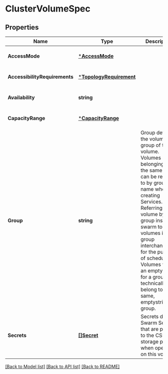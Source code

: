 # ClusterVolumeSpec

## Properties
Name | Type | Description | Notes
------------ | ------------- | ------------- | -------------
**AccessMode** | [***AccessMode**](AccessMode.md) |  | [optional] [default to null]
**AccessibilityRequirements** | [***TopologyRequirement**](TopologyRequirement.md) |  | [optional] [default to null]
**Availability** | **string** |  | [optional] [default to null]
**CapacityRange** | [***CapacityRange**](CapacityRange.md) |  | [optional] [default to null]
**Group** | **string** | Group defines the volume group of this volume. Volumes belonging to the same group can be referred to by group name when creating Services. Referring to a volume by group instructs swarm to treat volumes in that group interchangeably for the purpose of scheduling. Volumes with an empty string for a group technically all belong to the same, emptystring group. | [optional] [default to null]
**Secrets** | [**[]Secret**](Secret.md) | Secrets defines Swarm Secrets that are passed to the CSI storage plugin when operating on this volume. | [optional] [default to null]

[[Back to Model list]](../README.md#documentation-for-models) [[Back to API list]](../README.md#documentation-for-api-endpoints) [[Back to README]](../README.md)

